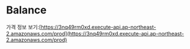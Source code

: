 # Balance
가격 정보 보기:[https://3nq49rm0xd.execute-api.ap-northeast-2.amazonaws.com/prod](https://3nq49rm0xd.execute-api.ap-northeast-2.amazonaws.com/prod)
